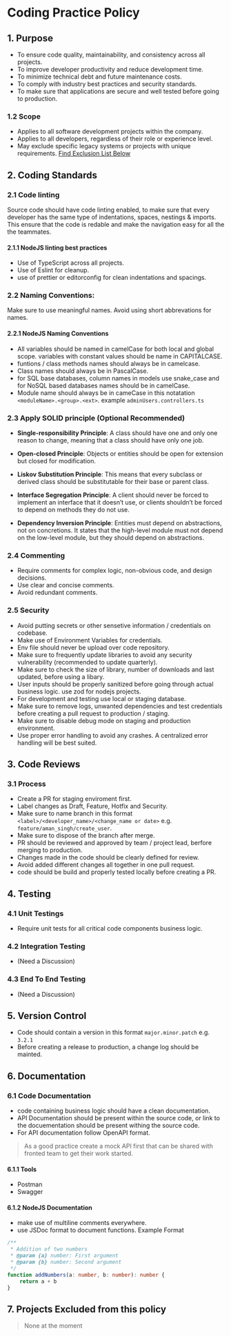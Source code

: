 # Coding Practice Policy

## 1. Purpose
- To ensure code quality, maintainability, and consistency across all projects.
- To improve developer productivity and reduce development time.
- To minimize technical debt and future maintenance costs.
- To comply with industry best practices and security standards.
- To make sure that applications are secure and well tested before going to production.

### 1.2 Scope
- Applies to all software development projects within the company.
- Applies to all developers, regardless of their role or experience level.
- May exclude specific legacy systems or projects with unique requirements. [Find Exclusion List Below](#7-projects-excluded-from-this-policy)

## 2. Coding Standards

### 2.1 Code linting

Source code should have code linting enabled, to make sure that every developer has the same type of indentations, spaces, nestings & imports. This ensure that the code is redable and make the navigation easy for all the the teammates.

#### 2.1.1 NodeJS linting best practices

- Use of TypeScript across all projects.
- Use of Eslint for cleanup.
- use of prettier or editorconfig for clean indentations and spacings.

### 2.2 Naming Conventions:

Make sure to use meaningful names. Avoid using short abbrevations for names.

#### 2.2.1 NodeJS Naming Conventions

- All variables should be named in camelCase for both local and global scope. variables with constant values should be name in CAPITALCASE.
- funtions / class methods names should always be in camelcase.
- Class names should always be in PascalCase.
- for SQL base databases, column names in models use snake_case and for NoSQL based databases names should be in camelCase.
- Module name should always be in cameCase in this notatation `<moduleName>.<group>.<ext>`. example `adminUsers.controllers.ts`
  
### 2.3 Apply SOLID principle (Optional Recommended)
- **Single-responsibility Principle**: A class should have one and only one reason to change, meaning that a class should have only one job.

- **Open-closed Principle**: Objects or entities should be open for extension but closed for modification.

- **Liskov Substitution Principle**: This means that every subclass or derived class should be substitutable for their base or parent class.

- **Interface Segregation Principle**: A client should never be forced to implement an interface that it doesn’t use, or clients shouldn’t be forced to depend on methods they do not use.
- **Dependency Inversion Principle**: Entities must depend on abstractions, not on concretions. It states that the high-level module must not depend on the low-level module, but they should depend on abstractions.

### 2.4 Commenting
- Require comments for complex logic, non-obvious code, and design decisions.
- Use clear and concise comments.
- Avoid redundant comments.

### 2.5 Security

- Avoid putting secrets or other sensetive information / credentials on codebase.
- Make use of Environment Variables for credentials.
- Env file should never be upload over code repository.
- Make sure to frequently update libraries to avoid any security vulnerability (recommended to update quarterly).
- Make sure to check the size of library, number of downloads and last updated, before using a libary. 
- User inputs should be properly sanitized before going through actual business logic. use zod for nodejs projects.
- For development and testing use local or staging database.
- Make sure to remove logs, unwanted dependencies and test credentials before creating a pull request to production / staging.
- Make sure to disable debug mode on staging and production environment.
- Use proper error handling to avoid any crashes. A centralized error handling will be best suited.

## 3. Code Reviews

### 3.1 Process
- Create a PR for staging enviroment first.
- Label changes as Draft, Feature, Hotfix and Security.
- Make sure to name branch in this format `<label>/<developer_name>/<change_name or date>` e.g. `feature/aman_singh/create_user`.
- Make sure to dispose of the branch after merge.
- PR should be reviewed and approved by team / project lead, berfore merging to production.
- Changes made in the code should be clearly defined for review.
- Avoid added different changes all together in one pull request. 
- code should be build and properly tested locally before creating a PR.

## 4. Testing

### 4.1 Unit Testings
- Require unit tests for all critical code components business logic.

### 4.2 Integration Testing
- (Need a Discussion)
  
### 4.3 End To End Testing
- (Need a Discussion)

## 5. Version Control
- Code should contain a version in this format `major.minor.patch` e.g. `3.2.1`
- Before creating a release to production, a change log should be mainted.

## 6. Documentation

### 6.1 Code Documentation
- code containing business logic should have a clean documentation.
- API Documentation should be present within the source code, or link to the docuementation should be present withing the source code.
- For API documentation follow OpenAPI format.

> As a good practice create a mock API first that can be shared with fronted team to get their work started. 

#### 6.1.1 Tools
- Postman
- Swagger

#### 6.1.2 NodeJS Documentation
- make use of multiline comments everywhere.
- use JSDoc format to document functions.
Example Format
```ts
/**
 * Addition of two numbers
 * @param {a} number: First argument
 * @param {b} number: Second argument
 */
function addNumbers(a: number, b: number): number {
    return a + b
}
```
## 7. Projects Excluded from this policy

> None at the moment
